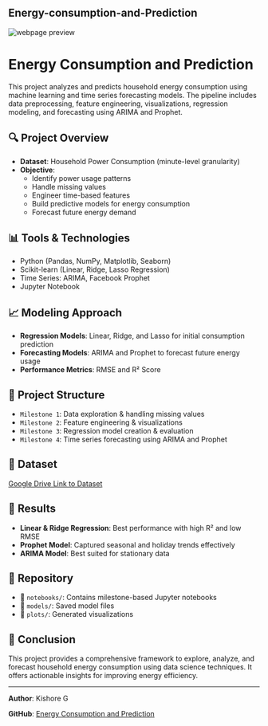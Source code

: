 ## Energy-consumption-and-Prediction

![webpage preview](https://github.com/user-attachments/assets/198e6a57-2b9e-4fbf-9da7-c1a07c6245c1)

# Energy Consumption and Prediction

This project analyzes and predicts household energy consumption using machine learning and time series forecasting models. The pipeline includes data preprocessing, feature engineering, visualizations, regression modeling, and forecasting using ARIMA and Prophet.

## 🔍 Project Overview

- **Dataset**: Household Power Consumption (minute-level granularity)  
- **Objective**:  
  - Identify power usage patterns  
  - Handle missing values  
  - Engineer time-based features  
  - Build predictive models for energy consumption  
  - Forecast future energy demand  

## 📊 Tools & Technologies

- Python (Pandas, NumPy, Matplotlib, Seaborn)
- Scikit-learn (Linear, Ridge, Lasso Regression)
- Time Series: ARIMA, Facebook Prophet
- Jupyter Notebook

## 📈 Modeling Approach

- **Regression Models**: Linear, Ridge, and Lasso for initial consumption prediction  
- **Forecasting Models**: ARIMA and Prophet to forecast future energy usage  
- **Performance Metrics**: RMSE and R² Score

## 📎 Project Structure

- `Milestone 1`: Data exploration & handling missing values  
- `Milestone 2`: Feature engineering & visualizations  
- `Milestone 3`: Regression model creation & evaluation  
- `Milestone 4`: Time series forecasting using ARIMA and Prophet  

## 🔗 Dataset

[Google Drive Link to Dataset](https://drive.google.com/file/d/1Ed2J_M6piMDaPew780mORke29Do5-YQ3/view?usp=sharing)

## 📌 Results

- **Linear & Ridge Regression**: Best performance with high R² and low RMSE  
- **Prophet Model**: Captured seasonal and holiday trends effectively  
- **ARIMA Model**: Best suited for stationary data  

## 📁 Repository

- 📂 `notebooks/`: Contains milestone-based Jupyter notebooks  
- 📂 `models/`: Saved model files  
- 📂 `plots/`: Generated visualizations  

## 🚀 Conclusion

This project provides a comprehensive framework to explore, analyze, and forecast household energy consumption using data science techniques. It offers actionable insights for improving energy efficiency.

---

**Author**: Kishore G

**GitHub**: [Energy Consumption and Prediction](https://github.com/gnananawin/Energy-consumption-and-Prediction.git)
